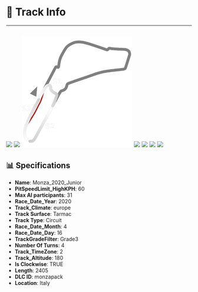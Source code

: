 # 🏁 Track Info

---
![](image_1.jpg)
![](image_2.jpg)
![](image_3.jpg)
![](image_4.jpg)
![](image_5.jpg)
![](image_6.jpg)
![](image_7.jpg)
---

## 📊 Specifications

- **Name**: Monza_2020_Junior
- **PitSpeedLimit_HighKPH**: 60
- **Max AI participants**: 31
- **Race_Date_Year**: 2020
- **Track_Climate**: europe
- **Track Surface**: Tarmac
- **Track Type**: Circuit
- **Race_Date_Month**: 4
- **Race_Date_Day**: 16
- **TrackGradeFilter**: Grade3
- **Number Of Turns**: 4
- **Track_TimeZone**: 2
- **Track_Altitude**: 180
- **Is Clockwise**: TRUE
- **Length**: 2405
- **DLC ID**: monzapack
- **Location**: Italy
